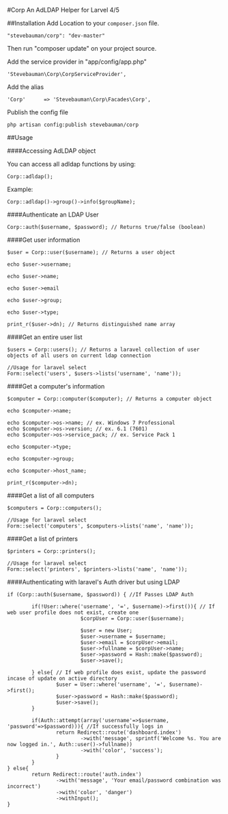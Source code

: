 #Corp
An AdLDAP Helper for Larvel 4/5


##Installation
Add Location to your `composer.json` file.

	"stevebauman/corp": "dev-master"

Then run "composer update" on your project source.

Add the service provider in "app/config/app.php"

	'Stevebauman\Corp\CorpServiceProvider',
	
Add the alias

	'Corp'		=> 'Stevebauman\Corp\Facades\Corp',
	
Publish the config file

	php artisan config:publish stevebauman/corp
	
##Usage

####Accessing AdLDAP object

You can access all adldap functions by using:

    Corp::adldap();

Example:

    Corp::adldap()->group()->info($groupName);


####Authenticate an LDAP User

    Corp::auth($username, $password); // Returns true/false (boolean)

####Get user information

    $user = Corp::user($username); // Returns a user object

    echo $user->username;

    echo $user->name;

    echo $user->email

    echo $user->group;

    echo $user->type;

    print_r($user->dn); // Returns distinguished name array

####Get an entire user list

    $users = Corp::users(); // Returns a laravel collection of user objects of all users on current ldap connection

    //Usage for laravel select
    Form::select('users', $users->lists('username', 'name'));

####Get a computer's information

    $computer = Corp::computer($computer); // Returns a computer object

    echo $computer->name;

    echo $computer->os->name; // ex. Windows 7 Professional
    echo $computer->os->version; // ex. 6.1 (7601)
    echo $computer->os->service_pack; // ex. Service Pack 1

    echo $computer->type;

    echo $computer->group;

    echo $computer->host_name;

    print_r($computer->dn);
	
	
####Get a list of all computers
	
    $computers = Corp::computers();

    //Usage for laravel select
    Form::select('computers', $computers->lists('name', 'name'));

####Get a list of printers

    $printers = Corp::printers();

    //Usage for laravel select
    Form::select('printers', $printers->lists('name', 'name'));

####Authenticating with laravel's Auth driver but using LDAP

    if (Corp::auth($username, $password)) { //If Passes LDAP Auth

            if(!User::where('username', '=', $username)->first()){ // If web user profile does not exist, create one
                            $corpUser = Corp::user($username);

                            $user = new User;
                            $user->username = $username;
                            $user->email = $corpUser->email;
                            $user->fullname = $corpUser->name;
                            $user->password = Hash::make($password);
                            $user->save();

            } else{ // If web profile does exist, update the password incase of update on active directory
                    $user = User::where('username', '=', $username)->first();
                    $user->password = Hash::make($password);
                    $user->save();
            }

            if(Auth::attempt(array('username'=>$username, 'password'=>$password))){ //If successfully logs in
                    return Redirect::route('dashboard.index')
                            ->with('message', sprintf('Welcome %s. You are now logged in.', Auth::user()->fullname))
                            ->with('color', 'success');
                    }
            }
    } else{
            return Redirect::route('auth.index')
                    ->with('message', 'Your email/password combination was incorrect')
                    ->with('color', 'danger')
                    ->withInput();
    }
